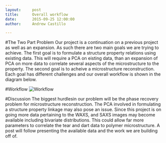 ```yaml
---
layout:     post
title:      Overall workflow
date:       2015-09-25 12:00:00
author:     Andrew Castillo

---
```

<!-- Start Writing Below in Markdown -->


#The Two Part Problem
Our project is a continuation on a previous project as well as an expansion. As such there are two main goals we are trying to achieve.
The first goal is to formulate a structure property relations using existing data. This will require a PCA on eisting data, than an expansion of PCA on more data
to correlate several aspects of the microstructure to the property. The second goal is to acheive a microstructure reconstruction. Each goal has different challenges and our 
overall workflow is shown in the diagram below.


#Workflow
![Workflow](https://41.media.tumblr.com/cae1e43c9a2a1342214e2e82bfdb3a13/tumblr_nvdzv7qxj51rlqsr4o1_1280.jpg) 

#Discussion 
The biggest hurdlesin our problem will be the phase recovery problem for microstructure reconstruction. The PCA involved in formulating a structure property linkage may also
pose an issue. Since this project is on going more data pertaining to the WAXS, and SAXS images may become available including bivariate distributions. This could allow far more parameters to 
correlate the tear and dart data to polymer microstructure. A post will follow presenting the available data and the work we are building off of.
